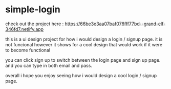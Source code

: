 # simple-login

check out the project here : https://66be3e3aa07baf076fff77bd--grand-elf-346fd7.netlify.app

this is a ui design project for how i would design a login / signup page. it is not funcional however it shows for a cool design that would work if it were to become functional

you can click sign up to switch between the login page and sign up page. and you can type in both email and pass. 

overall i hope you enjoy seeing how i would design a cool login / signup page. 



